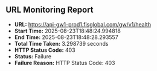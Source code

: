 ## URL Monitoring Report

- **URL:** https://api-gw1-prod1.fisglobal.com/gw/v1/health
- **Start Time:** 2025-08-23T18:48:24.994818
- **End Time:** 2025-08-23T18:48:28.293557
- **Total Time Taken:** 3.298739 seconds
- **HTTP Status Code:** 403
- **Status:** Failure
- **Failure Reason:** HTTP Status Code: 403
